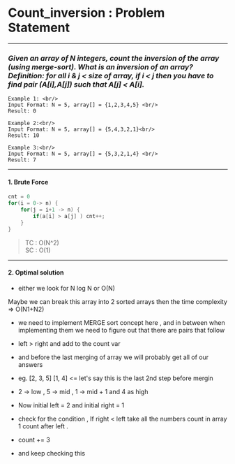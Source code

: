 # Count_inversion : Problem Statement

---

### _Given an array of N integers, count the inversion of the array (using merge-sort). What is an inversion of an array? Definition: for all i & j < size of array, if i < j then you have to find pair (A[i],A[j]) such that A[j] < A[i]._

```
Example 1: <br/>
Input Format: N = 5, array[] = {1,2,3,4,5} <br/>
Result: 0
```

```
Example 2:<br/>
Input Format: N = 5, array[] = {5,4,3,2,1}<br/>
Result: 10
```

```
Example 3:<br/>
Input Format: N = 5, array[] = {5,3,2,1,4} <br/>
Result: 7
```

---

#### 1. Brute Force

```cpp
cnt = 0
for(i = 0-> n) {
    for(j = i+1 -> n) {
        if(a[i] > a[j] ) cnt++;
    }
}
```

> TC : O(N^2) <br>
> SC : O(1)

---

#### 2. Optimal solution

- either we look for N log N or O(N)

Maybe we can break this array into 2 sorted arrays then the time complexity => O(N1+N2)

- we need to implement MERGE sort concept here , and in between when implementing them we need to figure out that there are pairs that follow
- left > right and add to the count var
- and before the last merging of array we will probably get all of our answers

- eg. [2, 3, 5] [1, 4] <= let's say this is the last 2nd step before mergin
- 2 -> low , 5 -> mid , 1 -> mid + 1 and 4 as high
- Now initial left = 2 and initial right = 1

- check for the condition , If right < left take all the numbers count in array 1 count after left .
- count += 3
- and keep checking this
